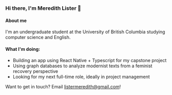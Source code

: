 ### Hi there, I'm Meredith Lister 👋

#### About me
I'm an undergraduate student at the University of British Columbia studying computer science and English.

#### What I'm doing:
- Building an app using React Native + Typescript for my capstone project
- Using graph databases to analyze modernist texts from a feminist recovery perspective
- Looking for my next full-time role, ideally in project management

Want to get in touch? Email [listermeredith@gmail.com](mailto:listermeredith@gmail.com)!

